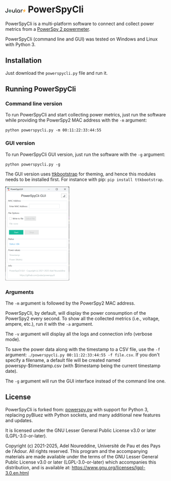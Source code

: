 # <a href="https://www.noureddine.org/research/joular/"><img src="https://raw.githubusercontent.com/joular/.github/main/profile/joular.png" alt="Joular Project" width="64" /></a> PowerSpyCli

PowerSpyCli is a multi-platform software to connect and collect power metrics from a [PowerSpy 2 powermeter](https://www.alciom.com/nos-metiers/produits/powerspy2/).

PowerSpyCli (command line and GUI) was tested on Windows and Linux with Python 3.

## Installation

Just download the ```powerspycli.py``` file and run it.

## Running PowerSpyCli

### Command line version

To run PowerSpyCli and start collecting power metrics, just run the software while providing the PowerSpy2 MAC address with the ```-m``` argument:

```
python powerspycli.py -m 00:11:22:33:44:55
```

### GUI version

To run PowerSpyCli GUI version, just run the software with the ```-g``` argument:

```
python powerspycli.py -g
```

The GUI version uses [ttkbootstrap](https://github.com/israel-dryer/ttkbootstrap) for theming, and hence this modules needs to be installed first. For instance with pip: ```pip install ttkbootstrap```. 

![PowerSpyCli GUI](powerspycli-gui.png)

### Arguments

The ```-m``` argument is followed by the PowerSpy2 MAC address. 

PowerSpyCli, by default, will display the power consumption of the PowerSpy2 every second.
To show all the collected metrics (i.e., voltage, ampere, etc.), run it with the ```-a``` argument.

The ```-v``` argument will display all the logs and connection info (verbose mode).

To save the power data along with the timestamp to a CSV file, use the ```-f``` argument:
```./powerspycli.py 00:11:22:33:44:55 -f file.csv```.
If you don't specify a filename, a default file will be created named powerspy-$timestamp.csv (with $timestamp being the current timestamp date).

The ```-g``` argument will run the GUI interface instead of the command line one. 

## License

PowerSpyCli is forked from: [powerspy.py](https://github.com/patrickmarlier/powerspy.py/) with support for Python 3, replacing pyBluez with Python sockets, and many additional new features and updates.

It is licensed under the GNU Lesser General Public License v3.0 or later (LGPL-3.0-or-later).

Copyright (c) 2021-2025, Adel Noureddine, Université de Pau et des Pays de l'Adour.
All rights reserved. This program and the accompanying materials are made available under the terms of the  GNU Lesser General Public License v3.0 or later (LGPL-3.0-or-later) which accompanies this distribution, and is available at: https://www.gnu.org/licenses/lgpl-3.0.en.html
